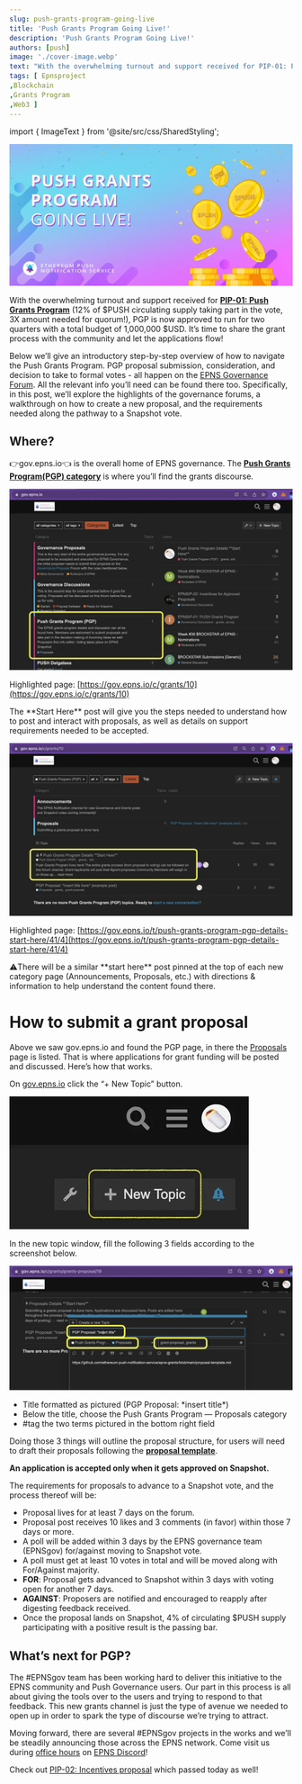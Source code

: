 ```yaml
---
slug: push-grants-program-going-live
title: 'Push Grants Program Going Live!'
description: 'Push Grants Program Going Live!'
authors: [push]
image: './cover-image.webp'
text: "With the overwhelming turnout and support received for PIP-01: Push Grants Program (12% of $PUSH circulating supply taking part in the vote, 3X amount needed for quorum!), PGP is now approved to run for two quarters with a total budget of 1,000,000 $USD. It’s time to share the grant process with the community and let the applications flow!"
tags: [ Epnsproject
,Blockchain
,Grants Program
,Web3 ]
---
```

import { ImageText } from '@site/src/css/SharedStyling';

![Cover image of Push Grants Program Going Live!](./cover-image.webp)

<!--truncate-->

With the overwhelming turnout and support received for [**PIP-01: Push Grants Program**](https://snapshot.org/#/epns.eth/proposal/0xfdb92444974c9ab607d96e7a4a1ad71299e47a755955951ae5ce8b86aa9a1400) (12% of $PUSH circulating supply taking part in the vote, 3X amount needed for quorum!), PGP is now approved to run for two quarters with a total budget of 1,000,000 $USD. It’s time to share the grant process with the community and let the applications flow!

Below we’ll give an introductory step-by-step overview of how to navigate the Push Grants Program. PGP proposal submission, consideration, and decision to take to formal votes - all happen on the [EPNS Governance Forum](https://gov.epns.io/). All the relevant info you’ll need can be found there too. Specifically, in this post, we’ll explore the highlights of the governance forums, a walkthrough on how to create a new proposal, and the requirements needed along the pathway to a Snapshot vote.

**Where?**
----------

👉gov.epns.io👈 is the overall home of EPNS governance. The [**Push Grants Program(PGP) category**](https://gov.epns.io/c/grants/10) is where you’ll find the grants discourse.

![First image of Push Grants Program Going Live!](./image-1.webp)

Highlighted page: [https://gov.epns.io/c/grants/10](https://gov.epns.io/c/grants/10)

The \*\*Start Here\*\* post will give you the steps needed to understand how to post and interact with proposals, as well as details on support requirements needed to be accepted.

![Second image of Push Grants Program Going Live!](./image-2.webp)

Highlighted page: [https://gov.epns.io/t/push-grants-program-pgp-details-start-here/41/4](https://gov.epns.io/t/push-grants-program-pgp-details-start-here/41/4)

⚠️There will be a similar \*\*start here\*\* post pinned at the top of each new category page (Announcements, Proposals, etc.) with directions & information to help understand the content found there.

How to submit a grant proposal
==============================

Above we saw gov.epns.io and found the PGP page, in there the [Proposals](https://gov.epns.io/c/grants/grants-proposal/19) page is listed. That is where applications for grant funding will be posted and discussed. Here’s how that works.

On [gov.epns.io](https://gov.epns.io/) click the “+ New Topic” button.

![Third image of Push Grants Program Going Live!](./image-3.webp)

In the new topic window, fill the following 3 fields according to the screenshot below.

![Fourth image of Push Grants Program Going Live!](./image-4.webp)

*   Title formatted as pictured (PGP Proposal: \*insert title\*)
*   Below the title, choose the Push Grants Program — Proposals category
*   #tag the two terms pictured in the bottom right field

Doing those 3 things will outline the proposal structure, for users will need to draft their proposals following the [**proposal template**](https://github.com/push-protocol/push-grants/blob/main/proposal-template.md).

**An application is accepted only when it gets approved on Snapshot.**

The requirements for proposals to advance to a Snapshot vote, and the process thereof will be:

*   Proposal lives for at least 7 days on the forum.
*   Proposal post receives 10 likes and 3 comments (in favor) within those 7 days or more.
*   A poll will be added within 3 days by the EPNS governance team (EPNSgov) for/against moving to Snapshot vote.
*   A poll must get at least 10 votes in total and will be moved along with For/Against majority.
*   **FOR**: Proposal gets advanced to Snapshot within 3 days with voting open for another 7 days.
*   **AGAINST**: Proposers are notified and encouraged to reapply after digesting feedback received.
*   Once the proposal lands on Snapshot, 4% of circulating $PUSH supply participating with a positive result is the passing bar.

What’s next for PGP?
--------------------

The #EPNSgov team has been working hard to deliver this initiative to the EPNS community and Push Governance users. Our part in this process is all about giving the tools over to the users and trying to respond to that feedback. This new grants channel is just the type of avenue we needed to open up in order to spark the type of discourse we’re trying to attract.

Moving forward, there are several #EPNSgov projects in the works and we’ll be steadily announcing those across the EPNS network. Come visit us during [office hours](https://twitter.com/epnsproject/status/1485250968656781316?s=20) on [EPNS Discord](https://medium.com/push-protocol/discord.gg/YVPB99F9W5)!

Check out [PIP-02: Incentives proposal](https://snapshot.org/#/epns.eth/proposal/0x1c928002d6cb8d563ff79dc06f1f28a5963f0ed81460765d937a7ad08a779215) which passed today as well!
